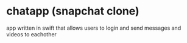 # chatapp (snapchat clone)
app written in swift that allows users to login and send messages and videos to eachother
